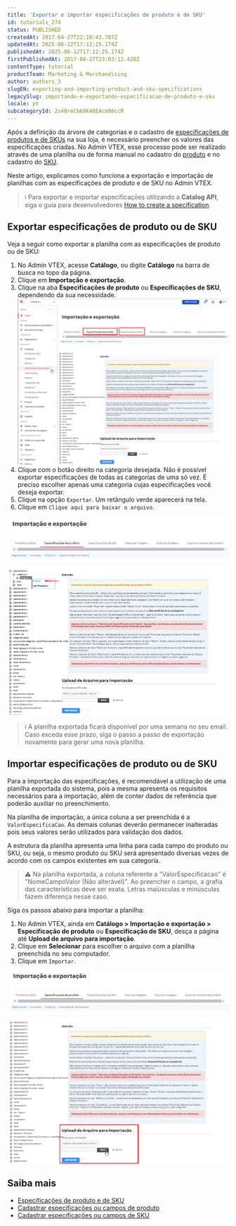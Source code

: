 ```yaml
---
title: 'Exportar e importar especificações de produto e de SKU'
id: tutorials_274
status: PUBLISHED
createdAt: 2017-04-27T22:10:43.787Z
updatedAt: 2025-06-12T17:12:25.174Z
publishedAt: 2025-06-12T17:12:25.174Z
firstPublishedAt: 2017-04-27T23:03:12.428Z
contentType: tutorial
productTeam: Marketing & Merchandising
author: authors_3
slugEN: exporting-and-importing-product-and-sku-specifications
legacySlug: importando-e-exportando-especificacao-de-produto-e-sku
locale: pt
subcategoryId: 2u48reCb68K48EAcm86ccM
---
```


Após a definição da árvore de categorias e o cadastro de [especificações de produtos e de SKUs](https://help.vtex.com/pt/tracks/catalogo-101--5AF0XfnjfWeopIFBgs3LIQ/2NQoBv8m4Yz3oQaLgDRagP) na sua loja, é necessário preencher os valores das especificações criadas. No Admin VTEX, esse processo pode ser realizado através de uma planilha ou de forma manual no cadastro do [produto](https://help.vtex.com/pt/tutorial/cadastrar-especificacoes-ou-campos-de-produto--tutorials_106#cadastro-do-produto) e no cadastro do [SKU](https://help.vtex.com/pt/tutorial/cadastrar-especificacoes-ou-campos-de-sku--tutorials_119#cadastro-do-sku).

Neste artigo, explicamos como funciona a exportação e importação de planilhas com as especificações de produto e de SKU no Admin VTEX.

> ℹ️ Para exportar e importar especificações utilizando a **Catalog API**, siga o guia para desenvolvedores [How to create a specification](https://developers.vtex.com/vtex-developer-docs/docs/how-to-create-a-specification).

## Exportar especificações de produto ou de SKU

Veja a seguir como exportar a planilha com as especificações de produto ou de SKU:

1. No Admin VTEX, acesse __Catálogo__, ou digite __Catálogo__ na barra de busca no topo da página.
2. Clique em __Importação e exportação__.
3. Clique na aba __Especificações de produto__ ou __Especificações de SKU__, dependendo da sua necessidade.
    ![skuexport.pt](https://raw.githubusercontent.com/vtexdocs/help-center-content/refs/heads/main/docs/pt/tutorials/Catalog/import-and-export/exportar-e-importar-especificacoes-de-produto-e-de-sku_1.png)
4. Clique com o botão direito na categoria desejada.
    Não é possível exportar especificações de todas as categorias de uma só vez. É preciso escolher apenas uma categoria cujas especificações você deseja exportar.
5. Clique na opção `Exportar`.
    Um retângulo verde aparecerá na tela.
6. Clique em `Clique aqui para baixar o arquivo`.

![skuexport2.pt](https://raw.githubusercontent.com/vtexdocs/help-center-content/refs/heads/main/docs/pt/tutorials/Catalog/import-and-export/exportar-e-importar-especificacoes-de-produto-e-de-sku_2.png)

> ℹ️ A planilha exportada ficará disponível por uma semana no seu email. Caso exceda esse prazo, siga o passo a passo de exportação novamente para gerar uma nova planilha.

## Importar especificações de produto ou de SKU

Para a importação das especificações, é recomendável a utilização de uma planilha exportada do sistema, pois a mesma apresenta os requisitos necessários para a importação, além de conter dados de referência que poderão auxiliar no preenchimento.

Na planilha de importação, a única coluna a ser preenchida é a `ValorEspecificaCao`. As demais colunas deverão permanecer inalteradas pois seus valores serão utilizados para validação dos dados.

A estrutura da planilha apresenta uma linha para cada campo do produto ou SKU, ou seja, o mesmo produto ou SKU será apresentado diversas vezes de acordo com os campos existentes em sua categoria.

> ⚠️ Na planilha exportada, a coluna referente a "ValorEspecificacao" é "NomeCampoValor (Não alterável)". Ao preencher o campo, a grafia das características deve ser exata. Letras maiúsculas e minúsculas fazem diferença nesse caso.

Siga os passos abaixo para importar a planilha:

1. No Admin VTEX, ainda em __Catálogo > Importação e exportação > Especificação de produto__ ou __Especificação de SKU__, desça a página até __Upload de arquivo para importação__.
2. Clique em __Selecionar__ para escolher o arquivo com a planilha preenchida no seu computador.
3. Clique em `Importar`.

![skuexport3.pt](https://raw.githubusercontent.com/vtexdocs/help-center-content/refs/heads/main/docs/pt/tutorials/Catalog/import-and-export/exportar-e-importar-especificacoes-de-produto-e-de-sku_3.png)

## Saiba mais
- [Especificações de produto e de SKU](https://help.vtex.com/pt/tracks/catalogo-101--5AF0XfnjfWeopIFBgs3LIQ/2NQoBv8m4Yz3oQaLgDRagP)
- [Cadastrar especificações ou campos de produto](https://help.vtex.com/pt/tutorial/cadastrar-especificacoes-ou-campos-de-produto--tutorials_106)
- [Cadastrar especificações ou campos de SKU](https://help.vtex.com/pt/tutorial/cadastrar-especificacoes-ou-campos-de-sku--tutorials_119)

